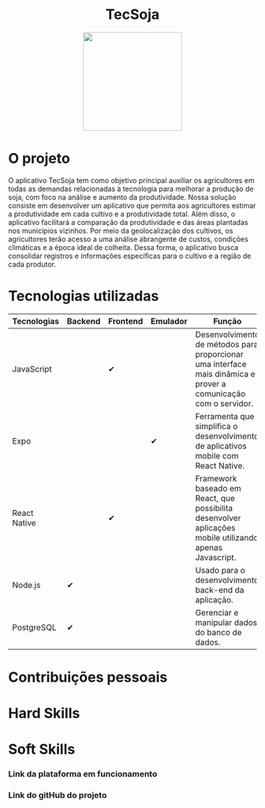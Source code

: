 <h1 align="center"> TecSoja </h1>
<div align="center">
<img src="https://raw.githubusercontent.com/cpusfatec/cpusfatec/main/Imagens%20e%20Arquivos%20do%20Projeto/LOGO-01.png" width="200px"/>
</div>

# O projeto 

  <p> O aplicativo TecSoja tem como objetivo principal auxiliar os agricultores em todas as demandas relacionadas à tecnologia para melhorar a produção de soja, com foco na análise e aumento da produtividade. Nossa solução consiste em desenvolver um aplicativo que permita aos agricultores estimar a produtividade em cada cultivo e a produtividade total. Além disso, o aplicativo facilitará a comparação da produtividade e das áreas plantadas nos municípios vizinhos. Por meio da geolocalização dos cultivos, os agricultores terão acesso a uma análise abrangente de custos, condições climáticas e a época ideal de colheita. Dessa forma, o aplicativo busca consolidar registros e informações específicas para o cultivo e a região de cada produtor. </p>
  
  # Tecnologias utilizadas
| Tecnologias  | Backend | Frontend | Emulador | Função |
| ------------- | ------------- | ------------- | -------------- | ------------- |
| JavaScript  |  |  ✔  |   |Desenvolvimento de métodos para proporcionar uma interface mais dinâmica e prover a comunicação com o servidor.|
| Expo  |   | |   ✔  | Ferramenta que simplifica o desenvolvimento de aplicativos mobile com React Native.|
| React Native  |  |  ✔ |   | Framework baseado em React, que possibilita desenvolver aplicações mobile utilizando apenas Javascript.|
| Node.js  |  ✔  |  |   | Usado para o desenvolvimento back-end da aplicação.|
| PostgreSQL  |  ✔  |  |   | Gerenciar e manipular dados do banco de dados.|

# Contribuições pessoais


# Hard Skills

# Soft Skills

### Link da plataforma em funcionamento
### Link do gitHub do projeto




